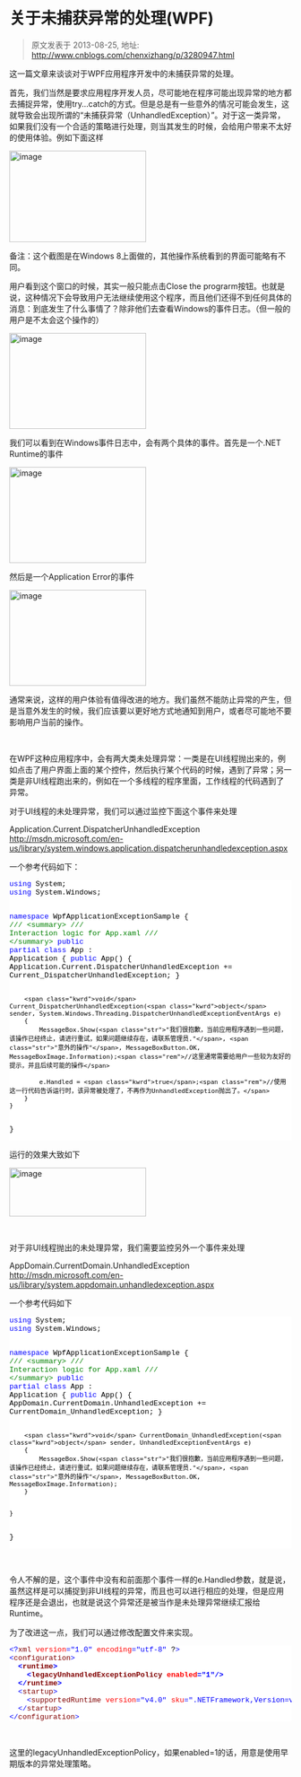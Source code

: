 # 关于未捕获异常的处理(WPF) 
> 原文发表于 2013-08-25, 地址: http://www.cnblogs.com/chenxizhang/p/3280947.html 


<p>这一篇文章来谈谈对于WPF应用程序开发中的未捕获异常的处理。</p> <p>首先，我们当然是要求应用程序开发人员，尽可能地在程序可能出现异常的地方都去捕捉异常，使用try…catch的方式。但是总是有一些意外的情况可能会发生，这就导致会出现所谓的“未捕获异常（UnhandledException）”。对于这一类异常，如果我们没有一个合适的策略进行处理，则当其发生的时候，会给用户带来不太好的使用体验。例如下面这样</p> <p><a href="http://images.cnitblog.com/blog/9072/201308/25163859-e0afb8d3ceb64592b8c666af97942f8d.png"><img title="image" border="0" alt="image" src="http://images.cnitblog.com/blog/9072/201308/25163859-f5ec67cfaf6b4cb8919194c2fb7ce019.png" width="244" height="163"></a></p> <p>备注：这个截图是在Windows 8上面做的，其他操作系统看到的界面可能略有不同。</p> <p>用户看到这个窗口的时候，其实一般只能点击Close the prograrm按钮。也就是说，这种情况下会导致用户无法继续使用这个程序，而且他们还得不到任何具体的消息：到底发生了什么事情了？除非他们去查看Windows的事件日志。（但一般的用户是不太会这个操作的）</p> <p><a href="http://images.cnitblog.com/blog/9072/201308/25163902-6e54b952bfd54e79836b9229b05f7b4c.png"><img title="image" border="0" alt="image" src="http://images.cnitblog.com/blog/9072/201308/25163903-eeb2a4a89fcd414dad67fc25266cf7b9.png" width="244" height="171"></a></p> <p>我们可以看到在Windows事件日志中，会有两个具体的事件。首先是一个.NET Runtime的事件</p> <p><a href="http://images.cnitblog.com/blog/9072/201308/25163905-d6733c3ac8fa4f658c4e7184e0646c7f.png"><img title="image" border="0" alt="image" src="http://images.cnitblog.com/blog/9072/201308/25163906-76a0e7a65bf6408cbd86afa46199773d.png" width="244" height="171"></a></p> <p>然后是一个Application Error的事件</p> <p><a href="http://images.cnitblog.com/blog/9072/201308/25163911-1f6b90c53069450d9609935a4e1382be.png"><img title="image" border="0" alt="image" src="http://images.cnitblog.com/blog/9072/201308/25163911-0614f80b2e9b4d5d8d3bfa12fc40888a.png" width="244" height="171"></a></p> <p>通常来说，这样的用户体验有值得改进的地方。我们虽然不能防止异常的产生，但是当意外发生的时候，我们应该要以更好地方式地通知到用户，或者尽可能地不要影响用户当前的操作。</p> <p><strong></strong>&nbsp;</p> <p>在WPF这种应用程序中，会有两大类未处理异常：一类是在UI线程抛出来的，例如点击了用户界面上面的某个控件，然后执行某个代码的时候，遇到了异常；另一类是非UI线程跑出来的，例如在一个多线程的程序里面，工作线程的代码遇到了异常。</p> <p>对于UI线程的未处理异常，我们可以通过监控下面这个事件来处理</p> <p>Application.Current.DispatcherUnhandledException&nbsp;&nbsp; <a href="http://msdn.microsoft.com/en-us/library/system.windows.application.dispatcherunhandledexception.aspx">http://msdn.microsoft.com/en-us/library/system.windows.application.dispatcherunhandledexception.aspx</a></p> <p>一个参考代码如下：</p><pre class="csharpcode"><span class="kwrd">using</span> System;
<span class="kwrd">using</span> System.Windows;

<span class="kwrd">namespace</span> WpfApplicationExceptionSample
{
    <span class="rem">/// &lt;summary&gt;</span>
    <span class="rem">/// Interaction logic for App.xaml</span>
    <span class="rem">/// &lt;/summary&gt;</span>
    <span class="kwrd">public</span> <span class="kwrd">partial</span> <span class="kwrd">class</span> App : Application
    {
        <span class="kwrd">public</span> App()
        {
            Application.Current.DispatcherUnhandledException += Current_DispatcherUnhandledException;
        }


        <span class="kwrd">void</span> Current_DispatcherUnhandledException(<span class="kwrd">object</span> sender, System.Windows.Threading.DispatcherUnhandledExceptionEventArgs e)
        {
            MessageBox.Show(<span class="str">"我们很抱歉，当前应用程序遇到一些问题，该操作已经终止，请进行重试，如果问题继续存在，请联系管理员."</span>, <span class="str">"意外的操作"</span>, MessageBoxButton.OK, MessageBoxImage.Information);<span class="rem">//这里通常需要给用户一些较为友好的提示，并且后续可能的操作</span>

            e.Handled = <span class="kwrd">true</span>;<span class="rem">//使用这一行代码告诉运行时，该异常被处理了，不再作为UnhandledException抛出了。</span>
        }
    }
}
</pre>
<p>
<style type="text/css">.csharpcode, .csharpcode pre
{
	font-size: small;
	color: black;
	font-family: consolas, "Courier New", courier, monospace;
	background-color: #ffffff;
	/*white-space: pre;*/
}
.csharpcode pre { margin: 0em; }
.csharpcode .rem { color: #008000; }
.csharpcode .kwrd { color: #0000ff; }
.csharpcode .str { color: #006080; }
.csharpcode .op { color: #0000c0; }
.csharpcode .preproc { color: #cc6633; }
.csharpcode .asp { background-color: #ffff00; }
.csharpcode .html { color: #800000; }
.csharpcode .attr { color: #ff0000; }
.csharpcode .alt 
{
	background-color: #f4f4f4;
	width: 100%;
	margin: 0em;
}
.csharpcode .lnum { color: #606060; }
</style>
</p>
<p>运行的效果大致如下</p>
<p><a href="http://images.cnitblog.com/blog/9072/201308/25163912-3504c9a8d4b8468c9755ed55303c1a91.png"><img title="image" border="0" alt="image" src="http://images.cnitblog.com/blog/9072/201308/25163912-58ba7e24cbb84c50905aab69e7fe40fd.png" width="244" height="87"></a></p>
<p>&nbsp;</p>
<p>对于非UI线程抛出的未处理异常，我们需要监控另外一个事件来处理</p>
<p>AppDomain.CurrentDomain.UnhandledException&nbsp; <a href="http://msdn.microsoft.com/en-us/library/system.appdomain.unhandledexception.aspx">http://msdn.microsoft.com/en-us/library/system.appdomain.unhandledexception.aspx</a>&nbsp;</p>
<p>一个参考代码如下</p><pre class="csharpcode"><span class="kwrd">using</span> System;
<span class="kwrd">using</span> System.Windows;

<span class="kwrd">namespace</span> WpfApplicationExceptionSample
{
    <span class="rem">/// &lt;summary&gt;</span>
    <span class="rem">/// Interaction logic for App.xaml</span>
    <span class="rem">/// &lt;/summary&gt;</span>
    <span class="kwrd">public</span> <span class="kwrd">partial</span> <span class="kwrd">class</span> App : Application
    {
        <span class="kwrd">public</span> App()
        {
            AppDomain.CurrentDomain.UnhandledException += CurrentDomain_UnhandledException;
        }

        <span class="kwrd">void</span> CurrentDomain_UnhandledException(<span class="kwrd">object</span> sender, UnhandledExceptionEventArgs e)
        {
            MessageBox.Show(<span class="str">"我们很抱歉，当前应用程序遇到一些问题，该操作已经终止，请进行重试，如果问题继续存在，请联系管理员."</span>, <span class="str">"意外的操作"</span>, MessageBoxButton.OK, MessageBoxImage.Information);
        }


    }
}
</pre>
<style type="text/css">.csharpcode, .csharpcode pre
{
	font-size: small;
	color: black;
	font-family: consolas, "Courier New", courier, monospace;
	background-color: #ffffff;
	/*white-space: pre;*/
}
.csharpcode pre { margin: 0em; }
.csharpcode .rem { color: #008000; }
.csharpcode .kwrd { color: #0000ff; }
.csharpcode .str { color: #006080; }
.csharpcode .op { color: #0000c0; }
.csharpcode .preproc { color: #cc6633; }
.csharpcode .asp { background-color: #ffff00; }
.csharpcode .html { color: #800000; }
.csharpcode .attr { color: #ff0000; }
.csharpcode .alt 
{
	background-color: #f4f4f4;
	width: 100%;
	margin: 0em;
}
.csharpcode .lnum { color: #606060; }
</style>

<p>&nbsp;</p>
<p>令人不解的是，这个事件中没有和前面那个事件一样的e.Handled参数，就是说，虽然这样是可以捕捉到非UI线程的异常，而且也可以进行相应的处理，但是应用程序还是会退出，也就是说这个异常还是被当作是未处理异常继续汇报给Runtime。</p>
<p>为了改进这一点，我们可以通过修改配置文件来实现。</p><pre class="csharpcode"><span class="kwrd">&lt;?</span><span class="html">xml</span> <span class="attr">version</span><span class="kwrd">="1.0"</span> <span class="attr">encoding</span><span class="kwrd">="utf-8"</span> ?<span class="kwrd">&gt;</span>
<span class="kwrd">&lt;</span><span class="html">configuration</span><span class="kwrd">&gt;</span>
<strong>  <span class="kwrd">&lt;</span><span class="html">runtime</span><span class="kwrd">&gt;</span>
    <span class="kwrd">&lt;</span><span class="html">legacyUnhandledExceptionPolicy</span> <span class="attr">enabled</span><span class="kwrd">="1"</span><span class="kwrd">/&gt;</span>
  <span class="kwrd">&lt;/</span><span class="html">runtime</span><span class="kwrd">&gt;</span></strong>
  <span class="kwrd">&lt;</span><span class="html">startup</span><span class="kwrd">&gt;</span>
    <span class="kwrd">&lt;</span><span class="html">supportedRuntime</span> <span class="attr">version</span><span class="kwrd">="v4.0"</span> <span class="attr">sku</span><span class="kwrd">=".NETFramework,Version=v4.5"</span> <span class="kwrd">/&gt;</span>
  <span class="kwrd">&lt;/</span><span class="html">startup</span><span class="kwrd">&gt;</span>
<span class="kwrd">&lt;/</span><span class="html">configuration</span><span class="kwrd">&gt;</span></pre>
<style type="text/css">.csharpcode, .csharpcode pre
{
	font-size: small;
	color: black;
	font-family: consolas, "Courier New", courier, monospace;
	background-color: #ffffff;
	/*white-space: pre;*/
}
.csharpcode pre { margin: 0em; }
.csharpcode .rem { color: #008000; }
.csharpcode .kwrd { color: #0000ff; }
.csharpcode .str { color: #006080; }
.csharpcode .op { color: #0000c0; }
.csharpcode .preproc { color: #cc6633; }
.csharpcode .asp { background-color: #ffff00; }
.csharpcode .html { color: #800000; }
.csharpcode .attr { color: #ff0000; }
.csharpcode .alt 
{
	background-color: #f4f4f4;
	width: 100%;
	margin: 0em;
}
.csharpcode .lnum { color: #606060; }
</style>

<p>&nbsp;</p>
<p>这里的<span class="html">legacyUnhandledExceptionPolicy，如果enabled=1的话，用意是使用早期版本的异常处理策略。</span></p>
<p><span class="html"></span></p>